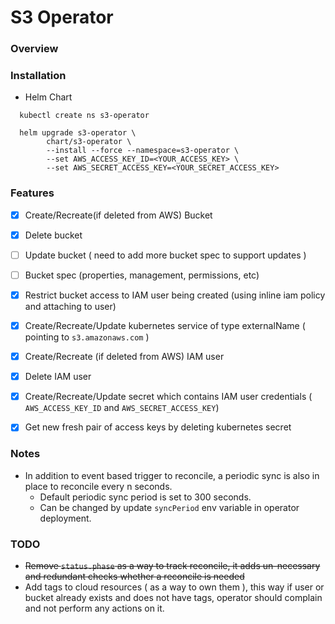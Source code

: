 # S3 Operator

### Overview

### Installation
-  Helm Chart
```
  kubectl create ns s3-operator
```
```
  helm upgrade s3-operator \
        chart/s3-operator \
        --install --force --namespace=s3-operator \
        --set AWS_ACCESS_KEY_ID=<YOUR_ACCESS_KEY> \
        --set AWS_SECRET_ACCESS_KEY=<YOUR_SECRET_ACCESS_KEY>
```

### Features
- [x] Create/Recreate(if deleted from AWS) Bucket
- [x] Delete bucket
- [ ] Update bucket ( need to add more bucket spec to support updates )
- [ ] Bucket spec (properties, management, permissions, etc)
- [x] Restrict bucket access to IAM user being created (using inline iam policy and attaching to user)
- [x] Create/Recreate/Update kubernetes service of type externalName ( pointing to `s3.amazonaws.com` )
- [x] Create/Recreate (if deleted from AWS) IAM user
- [x] Delete IAM user 
- [x] Create/Recreate/Update secret which contains IAM user credentials ( `AWS_ACCESS_KEY_ID` and `AWS_SECRET_ACCESS_KEY`)
- [x] Get new fresh pair of access keys by deleting kubernetes secret


### Notes
- In addition to event based trigger to reconcile, a periodic sync is also in place to reconcile every n seconds.
    - Default periodic sync period is set to 300 seconds.
    - Can be changed by update `syncPeriod` env variable in operator deployment.

### TODO
- ~~Remove `status.phase` as a way to track reconcile, it adds un-necessary and redundant checks whether a reconcile is needed~~
- Add tags to cloud resources ( as a way to own them ), this way if user or bucket already exists and does not have tags, operator should complain and not perform any actions on it.
